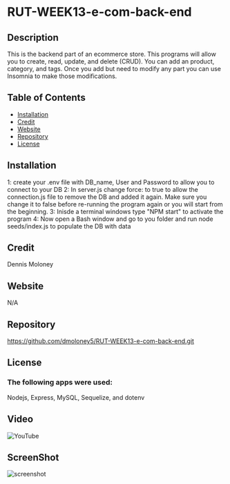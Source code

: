 # RUT-WEEK13-e-com-back-end
## Description
 This is the backend part of an ecommerce store.  This programs will allow you to create, read, update, and delete (CRUD).  You can add an product, category, and tags.  Once you add but need to modify any part you can use Insomnia to make those modifications.  

  
  ## Table of Contents
  * [Installation](#installation)
  * [Credit](#credit)
  * [Website](#Website)
  * [Repository](#Repository)
  * [License](#License)
  
  ## Installation
  1: create your .env file with DB_name, User and Password to allow you to connect to your DB
  2: In server.js change force: to true to allow the connection.js file to remove the DB and added it again.  Make sure you change it to false before     re-running the program again or you will start from the beginning.
  3: Inisde a terminal windows type "NPM start" to activate the program
  4: Now open a Bash window and go to you folder and run node seeds/index.js to populate the DB with data

  ## Credit
  Dennis Moloney

  ## Website
  N/A

  ## Repository
  https://github.com/dmoloney5/RUT-WEEK13-e-com-back-end.git

  ## License
  ### The following apps were used: 
  Nodejs, Express, MySQL, Sequelize, and dotenv
  
  ## Video
  ![YouTube](https://www.youtube.com/watch?v=mF6L0_NkROg)

  ## ScreenShot
  ![screenshot](https://github.com/dmoloney5/RUT-WEEK10-Teams-Info/blob/main/image/My%20Team1.jpg)